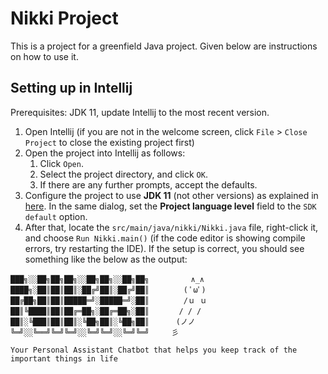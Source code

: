 #  Nikki Project

This is a project for a greenfield Java project. Given below are instructions on how to use it.

## Setting up in Intellij

Prerequisites: JDK 11, update Intellij to the most recent version.

1. Open Intellij (if you are not in the welcome screen, click `File` > `Close Project` to close the existing project first)
1. Open the project into Intellij as follows:
   1. Click `Open`.
   1. Select the project directory, and click `OK`.
   1. If there are any further prompts, accept the defaults.
1. Configure the project to use **JDK 11** (not other versions) as explained in [here](https://www.jetbrains.com/help/idea/sdk.html#set-up-jdk).
   In the same dialog, set the **Project language level** field to the `SDK default` option.
3. After that, locate the `src/main/java/nikki/Nikki.java` file, right-click it, and choose `Run Nikki.main()` (if the code editor is showing compile errors, try restarting the IDE). If the setup is correct, you should see something like the below as the output:
```
███╗░░██╗██╗██╗░░██╗██╗░░██╗██╗　　　　 　∧_∧
████╗░██║██║██║░██╔╝██║░██╔╝██║　　　　 ( ﾟωﾟ)
██╔██╗██║██║█████═╝░█████═╝░██║　　　　 /ｕ ｕ
██║╚████║██║██╔═██╗░██╔═██╗░██║　　　　/ / /
██║░╚███║██║██║░╚██╗██║░╚██╗██║　　　 (ノノ
╚═╝░░╚══╝╚═╝╚═╝░░╚═╝╚═╝░░╚═╝╚═╝　　　彡

Your Personal Assistant Chatbot that helps you keep track of the important things in life
```
